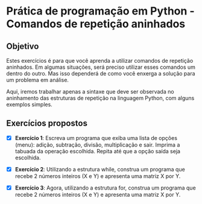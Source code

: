 # Prática de programação em Python - Comandos de repetição aninhados

## Objetivo
Estes exercícios é para que você aprenda a utilizar comandos de repetição aninhados. Em algumas situações, será preciso utilizar esses comandos um dentro do outro. Mas isso dependerá de como você enxerga a solução para um problema em análise.

Aqui, iremos trabalhar apenas a sintaxe que deve ser observada no aninhamento das estruturas de repetição na linguagem Python, com alguns exemplos simples.


## Exercícios propostos

- [x] **Exercício 1**: Escreva um programa que exiba uma lista de opções (menu): adição, subtração, divisão, multiplicação e sair. Imprima a tabuada da operação escolhida. Repita até que a opção saída seja escolhida.

- [x] **Exercício 2**: Utilizando a estrutura while, construa um programa que recebe 2 números inteiros (X e Y) e apresenta uma matriz X por Y.

- [x] **Exercício 3**: Agora, utilizando a estrutura for, construa um programa que recebe 2 números inteiros (X e Y) e apresenta uma matriz X por Y.

